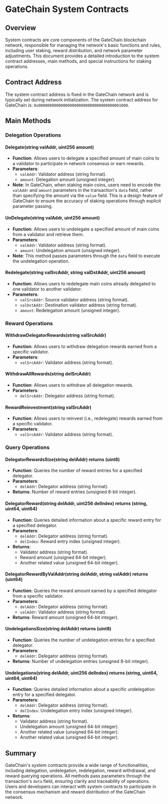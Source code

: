 # GateChain System Contracts

## Overview
System contracts are core components of the GateChain blockchain network, responsible for managing the network's basic functions and rules, including user staking, reward distribution, and network parameter adjustments. This document provides a detailed introduction to the system contract addresses, main methods, and special instructions for staking operations.

## Contract Address
The system contract address is fixed in the GateChain network and is typically set during network initialization. The system contract address for GateChain is: `0x0000000000000000000000000000000000001000`.

## Main Methods

### Delegation Operations

#### Delegate(string valAddr, uint256 amount)
- **Function**: Allows users to delegate a specified amount of main coins to a validator to participate in network consensus or earn rewards.
- **Parameters**:
  - `valAddr`: Validator address (string format).
  - `amount`: Delegation amount (unsigned integer).
- **Note**: In GateChain, when staking main coins, users need to encode the `valAddr` and `amount` parameters in the transaction's `data` field, rather than specifying the amount via the `value` field. This is a design feature of GateChain to ensure the accuracy of staking operations through explicit parameter passing.

#### UnDelegate(string valAddr, uint256 amount)
- **Function**: Allows users to undelegate a specified amount of main coins from a validator and retrieve them.
- **Parameters**:
  - `valAddr`: Validator address (string format).
  - `amount`: Undelegation amount (unsigned integer).
- **Note**: This method passes parameters through the `data` field to execute the undelegation operation.

#### Redelegate(string valSrcAddr, string valDstAddr, uint256 amount)
- **Function**: Allows users to redelegate main coins already delegated to one validator to another validator.
- **Parameters**:
  - `valSrcAddr`: Source validator address (string format).
  - `valDstAddr`: Destination validator address (string format).
  - `amount`: Redelegation amount (unsigned integer).

### Reward Operations

#### WithdrawDelegatorRewards(string valSrcAddr)
- **Function**: Allows users to withdraw delegation rewards earned from a specific validator.
- **Parameters**:
  - `valSrcAddr`: Validator address (string format).

#### WithdrawAllRewards(string delSrcAddr)
- **Function**: Allows users to withdraw all delegation rewards.
- **Parameters**:
  - `delSrcAddr`: Delegator address (string format).

#### RewardReinvestment(string valSrcAddr)
- **Function**: Allows users to reinvest (i.e., redelegate) rewards earned from a specific validator.
- **Parameters**:
  - `valSrcAddr`: Validator address (string format).

### Query Operations

#### DelegatorRewardsSize(string delAddr) returns (uint8)
- **Function**: Queries the number of reward entries for a specified delegator.
- **Parameters**:
  - `delAddr`: Delegator address (string format).
- **Returns**: Number of reward entries (unsigned 8-bit integer).

#### DelegatorReward(string delAddr, uint256 delIndex) returns (string, uint64, uint64)
- **Function**: Queries detailed information about a specific reward entry for a specified delegator.
- **Parameters**:
  - `delAddr`: Delegator address (string format).
  - `delIndex`: Reward entry index (unsigned integer).
- **Returns**:
  - Validator address (string format).
  - Reward amount (unsigned 64-bit integer).
  - Another related value (unsigned 64-bit integer).

#### DelegatorRewardByValAddr(string delAddr, string valAddr) returns (uint64)
- **Function**: Queries the reward amount earned by a specified delegator from a specific validator.
- **Parameters**:
  - `delAddr`: Delegator address (string format).
  - `valAddr`: Validator address (string format).
- **Returns**: Reward amount (unsigned 64-bit integer).

#### UndelegationsSize(string delAddr) returns (uint8)
- **Function**: Queries the number of undelegation entries for a specified delegator.
- **Parameters**:
  - `delAddr`: Delegator address (string format).
- **Returns**: Number of undelegation entries (unsigned 8-bit integer).

#### Undelegations(string delAddr, uint256 delIndex) returns (string, uint64, uint64, uint64)
- **Function**: Queries detailed information about a specific undelegation entry for a specified delegator.
- **Parameters**:
  - `delAddr`: Delegator address (string format).
  - `delIndex`: Undelegation entry index (unsigned integer).
- **Returns**:
  - Validator address (string format).
  - Undelegation amount (unsigned 64-bit integer).
  - Another related value (unsigned 64-bit integer).
  - Another related value (unsigned 64-bit integer).

## Summary
GateChain's system contracts provide a wide range of functionalities, including delegation, undelegation, redelegation, reward withdrawal, and reward querying operations. All methods pass parameters through the transaction's `data` field, ensuring clarity and traceability of operations. Users and developers can interact with system contracts to participate in the consensus mechanism and reward distribution of the GateChain network. 